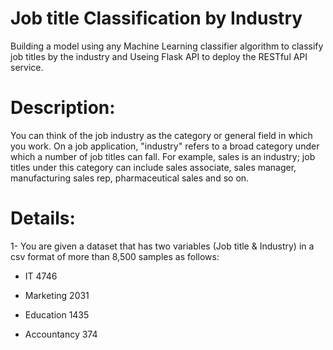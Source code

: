 # Job title Classification by Industry
 
Building a model using any Machine Learning classifier algorithm to classify job titles by the industry and Useing Flask API to deploy the RESTful API service.


# Description:

You can think of the job industry as the category or general field in which
you work. On a job application, "industry" refers to a broad category under
which a number of job titles can fall. For example, sales is an industry; job
titles under this category can include sales associate, sales manager,
manufacturing sales rep, pharmaceutical sales and so on.

# Details:

1- You are given a dataset that has two variables (Job title & Industry) in a csv
format of more than 8,500 samples as follows:

* IT 4746

* Marketing 2031

* Education 1435

* Accountancy 374

